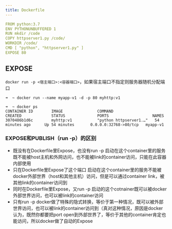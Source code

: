 ```yaml
---
title: Dockerfile
---
```


```yaml
FROM python:3.7
ENV PYTHONUNBUFFERED 1
RUN mkdir /code
COPY httpserver1.py /code/
WORKDIR /code/
CMD [ "python", "httpserver1.py" ]
EXPOSE 80
```

## EXPOSE
`docker run -p <宿主端口>:<容器端口>`，如果宿主端口不指定则服务器随机分配端口

```shell
➜  ~ docker run --name myapp-v1 -d -p 80 myhttp:v1
```

```shell
➜  ~ docker ps
CONTAINER ID        IMAGE               COMMAND                  CREATED             STATUS              PORTS                   NAMES
3070486b1d6c        myhttp:v1           "python httpserver1.…"   54 minutes ago      Up 54 minutes       0.0.0.0:32768->80/tcp   myapp-v1
```

### EXPOSE和PUBLISH（run -p）的区别
- 既没有在Dockerfile里Expose，也没有run -p
  启动在这个container里的服务既不能被host主机和外网访问，也不能被link的container访问，只能在此容器内部使用
- 只在Dockerfile里Expose了这个端口
  启动在这个container里的服务不能被docker外部世界（host和其他主机）访问，但是可以通过container link，被其他link的container访问到
- 同时在Dockerfile里Expose，又run -p
  启动的这个cotnainer既可以被docker外部世界访问，也可以被link的container访问
- 只有run -p
  docker做了特殊的隐式转换，等价于第一种情况，既可以被外部世界访问，也可以被link的container访问到（真对这种情况，原因是docker认为，既然你都要把port open到外部世界了，等价于其他的container肯定也能访问，所以docker做了自动的Expose
